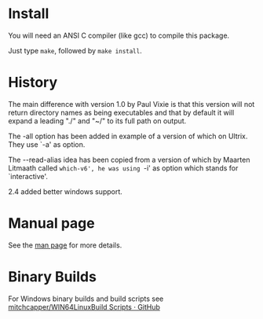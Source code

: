 Install
=======

You will need an ANSI C compiler (like gcc) to compile this package.

Just type `make`, followed by `make install`.

History
=======

The main difference with version 1.0 by Paul Vixie is that this
version will not return directory names as being executables
and that by default it will expand a leading "./" and "~/" to
its full path on output.

The -all option has been added in example of a version of which
on Ultrix.  They use `-a' as option.

The --read-alias idea has been copied from a version of which by
Maarten Litmaath called `which-v6', he was using `-i' as option
which stands for `interactive'.

2.4 added better windows support.

Manual page
===========

See the [man page](MAN.md) for more details.



# Binary Builds

For Windows binary builds and build scripts see [mitchcapper/WIN64LinuxBuild Scripts · GitHub](https://github.com/mitchcapper/WIN64LinuxBuild)
